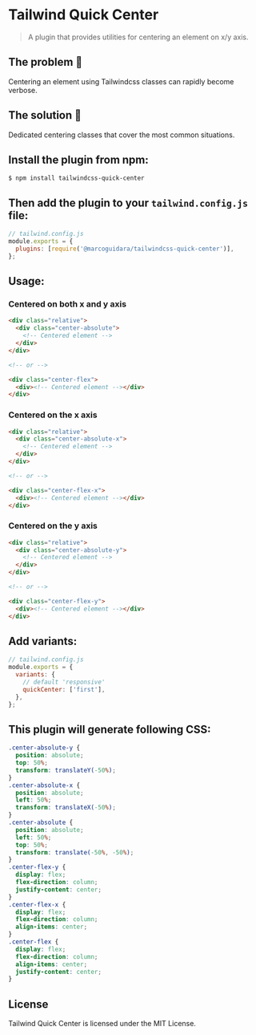 # Tailwind Quick Center

> A plugin that provides utilities for centering an element on x/y axis.

## The problem 🤔
Centering an element using Tailwindcss classes can rapidly become verbose.

## The solution 🚀
Dedicated centering classes that cover the most common situations.

## Install the plugin from npm:

```
$ npm install tailwindcss-quick-center
```

## Then add the plugin to your `tailwind.config.js` file:

```js
// tailwind.config.js
module.exports = {
  plugins: [require('@marcoguidara/tailwindcss-quick-center')],
};
```

## Usage:
### Centered on both x and y axis
```html
<div class="relative">
  <div class="center-absolute">
    <!-- Centered element -->
  </div>
</div>

<!-- or -->

<div class="center-flex">
  <div><!-- Centered element --></div>
</div>
```

### Centered on the x axis
```html
<div class="relative">
  <div class="center-absolute-x">
    <!-- Centered element -->
  </div>
</div>

<!-- or -->

<div class="center-flex-x">
  <div><!-- Centered element --></div>
</div>
```

### Centered on the y axis
```html
<div class="relative">
  <div class="center-absolute-y">
    <!-- Centered element -->
  </div>
</div>

<!-- or -->

<div class="center-flex-y">
  <div><!-- Centered element --></div>
</div>
```

## Add variants: 

```js
// tailwind.config.js
module.exports = {
  variants: {
    // default 'responsive'
    quickCenter: ['first'],
  },
};
```

## This plugin will generate following CSS:

```css
.center-absolute-y {
  position: absolute;
  top: 50%;
  transform: translateY(-50%);
}
.center-absolute-x {
  position: absolute;
  left: 50%;
  transform: translateX(-50%);
}
.center-absolute {
  position: absolute;
  left: 50%;
  top: 50%;
  transform: translate(-50%, -50%);
}
.center-flex-y {
  display: flex;
  flex-direction: column;
  justify-content: center;
}
.center-flex-x {
  display: flex;
  flex-direction: column;
  align-items: center;
}
.center-flex {
  display: flex;
  flex-direction: column;
  align-items: center;
  justify-content: center;
}
```

## License

Tailwind Quick Center is licensed under the MIT License.
